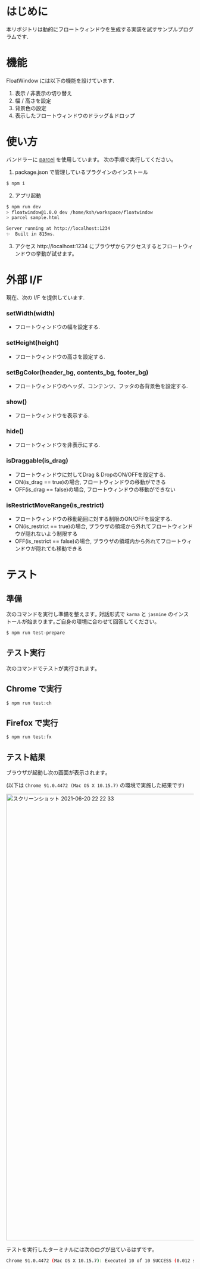 # はじめに
本リポジトリは動的にフロートウィンドウを生成する実装を試すサンプルプログラムです.

# 機能
FloatWindow には以下の機能を設けています.

1. 表示 / 非表示の切り替え
2. 幅 / 高さを設定
3. 背景色の設定
4. 表示したフロートウィンドウのドラッグ＆ドロップ

# 使い方
バンドラーに [parcel](https://ja.parceljs.org/) を使用しています。
次の手順で実行してください。

1. package.json で管理しているプラグインのインストール

```bash
$ npm i
```

2. アプリ起動

```bash
$ npm run dev 
> floatwindow@1.0.0 dev /home/ksh/workspace/floatwindow
> parcel sample.html

Server running at http://localhost:1234 
✨  Built in 815ms.
```

3. アクセス
http://localhost:1234 にブラウザからアクセスするとフロートウィンドウの挙動が試せます。

# 外部 I/F
現在、次の I/F を提供しています.

### setWidth(width)
* フロートウィンドウの幅を設定する.

### setHeight(height)
* フロートウィンドウの高さを設定する.

### setBgColor(header_bg, contents_bg, footer_bg)
* フロートウィンドウのヘッダ、コンテンツ、フッタの各背景色を設定する.

### show()
* フロートウィンドウを表示する.

### hide()
* フロートウィンドウを非表示にする.

### isDraggable(is_drag)
* フロートウィンドウに対してDrag & DropのON/OFFを設定する.
 * ON(is_drag == true)の場合, フロートウィンドウの移動ができる
 * OFF(is_drag == false)の場合, フロートウィンドウの移動ができない

### isRestrictMoveRange(is_restrict)
* フロートウィンドウの移動範囲に対する制限のON/OFFを設定する.
 * ON(is_restrict == true)の場合, ブラウザの領域から外れてフロートウィンドウが隠れないよう制限する
 * OFF(is_restrict == false)の場合, ブラウザの領域内から外れてフロートウィンドウが隠れても移動できる

# テスト
## 準備
次のコマンドを実行し準備を整えます｡
対話形式で `karma` と `jasmine` のインストールが始まります｡ご自身の環境に合わせて回答してください｡

```bash
$ npm run test-prepare
```

## テスト実行
次のコマンドでテストが実行されます｡

## Chrome で実行

```bash
$ npm run test:ch
```

## Firefox で実行

```bash
$ npm run test:fx
```

## テスト結果
ブラウザが起動し次の画面が表示されます｡

(以下は `Chrome 91.0.4472 (Mac OS X 10.15.7)` の環境で実施した結果です)

<img width="1200" alt="スクリーンショット 2021-06-20 22 22 33" src="https://user-images.githubusercontent.com/3907225/122675965-d899be80-d216-11eb-85d1-4033a21cddf8.png">

テストを実行したターミナルには次のログが出ているはずです｡

```bash
Chrome 91.0.4472 (Mac OS X 10.15.7): Executed 10 of 10 SUCCESS (0.012 secs / 0.016 secs)
```

